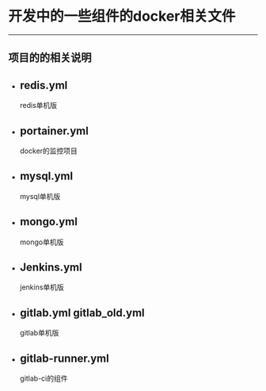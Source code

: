 # 开发中的一些组件的docker相关文件  

---  

## 项目的的相关说明  

- ## **redis.yml**  

    redis单机版

- ## **portainer.yml**  

    docker的监控项目

- ## **mysql.yml**  

    mysql单机版

- ## **mongo.yml**  

    mongo单机版

- ## **Jenkins.yml**  

    jenkins单机版

- ## **gitlab.yml gitlab_old.yml**  

    gitlab单机版

- ## **gitlab-runner.yml**  

    gitlab-ci的组件
